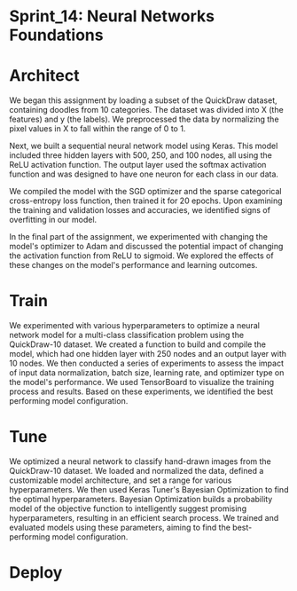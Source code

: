 # Sprint_14: Neural Networks Foundations

# Architect
We began this assignment by loading a subset of the QuickDraw dataset, containing doodles from 10 categories. The dataset was divided into X (the features) and y (the labels). We preprocessed the data by normalizing the pixel values in X to fall within the range of 0 to 1.

Next, we built a sequential neural network model using Keras. This model included three hidden layers with 500, 250, and 100 nodes, all using the ReLU activation function. The output layer used the softmax activation function and was designed to have one neuron for each class in our data.

We compiled the model with the SGD optimizer and the sparse categorical cross-entropy loss function, then trained it for 20 epochs. Upon examining the training and validation losses and accuracies, we identified signs of overfitting in our model.

In the final part of the assignment, we experimented with changing the model's optimizer to Adam and discussed the potential impact of changing the activation function from ReLU to sigmoid. We explored the effects of these changes on the model's performance and learning outcomes.

# Train

We experimented with various hyperparameters to optimize a neural network model for a multi-class classification problem using the QuickDraw-10 dataset. We created a function to build and compile the model, which had one hidden layer with 250 nodes and an output layer with 10 nodes. We then conducted a series of experiments to assess the impact of input data normalization, batch size, learning rate, and optimizer type on the model's performance. We used TensorBoard to visualize the training process and results. Based on these experiments, we identified the best performing model configuration.

# Tune

We optimized a neural network to classify hand-drawn images from the QuickDraw-10 dataset. We loaded and normalized the data, defined a customizable model architecture, and set a range for various hyperparameters. We then used Keras Tuner's Bayesian Optimization to find the optimal hyperparameters. Bayesian Optimization builds a probability model of the objective function to intelligently suggest promising hyperparameters, resulting in an efficient search process. We trained and evaluated models using these parameters, aiming to find the best-performing model configuration.

# Deploy
